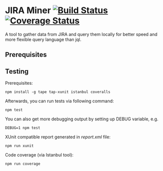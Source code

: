 # JIRA Miner [![Build Status](https://travis-ci.org/kpiwko/jira-miner.svg?branch=master)](https://travis-ci.org/kpiwko/jira-miner) [![Coverage Status](https://coveralls.io/repos/github/kpiwko/jira-miner/badge.svg?branch=master)](https://coveralls.io/github/kpiwko/jira-miner?branch=master)

A tool to gather data from JIRA and query them locally for better speed and more flexible query language than jql.

## Prerequisites

## Testing

Prerequisites:

```
npm install -g tape tap-xunit istanbul coveralls
```

Afterwards, you can run tests via following command:

```
npm test
```

You can also get more debugging output by setting up DEBUG variable, e.g.

```
DEBUG=1 npm test
```

XUnit compatible report generated in _report.xml_ file:
```
npm run xunit
```

Code coverage (via Istanbul tool):
```
npm run coverage
```
